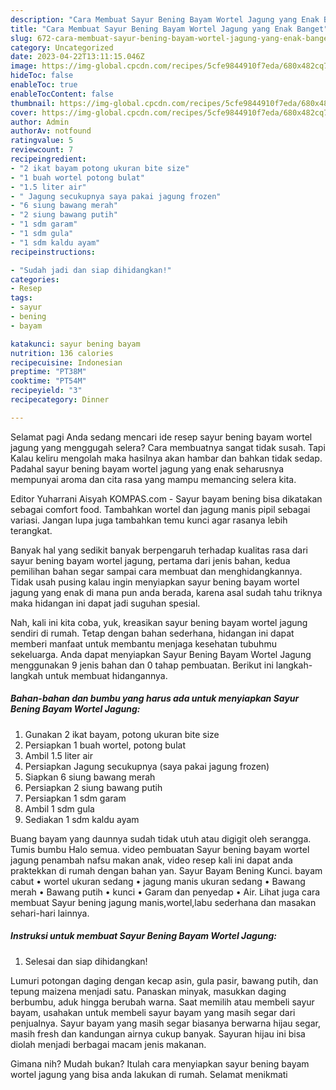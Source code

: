 ```yaml
---
description: "Cara Membuat Sayur Bening Bayam Wortel Jagung yang Enak Banget"
title: "Cara Membuat Sayur Bening Bayam Wortel Jagung yang Enak Banget"
slug: 672-cara-membuat-sayur-bening-bayam-wortel-jagung-yang-enak-banget
category: Uncategorized
date: 2023-04-22T13:11:15.046Z
image: https://img-global.cpcdn.com/recipes/5cfe9844910f7eda/680x482cq70/sayur-bening-bayam-wortel-jagung-foto-resep-utama.jpg
hideToc: false
enableToc: true
enableTocContent: false
thumbnail: https://img-global.cpcdn.com/recipes/5cfe9844910f7eda/680x482cq70/sayur-bening-bayam-wortel-jagung-foto-resep-utama.jpg
cover: https://img-global.cpcdn.com/recipes/5cfe9844910f7eda/680x482cq70/sayur-bening-bayam-wortel-jagung-foto-resep-utama.jpg
author: Admin
authorAv: notfound
ratingvalue: 5
reviewcount: 7
recipeingredient:
- "2 ikat bayam potong ukuran bite size"
- "1 buah wortel potong bulat"
- "1.5 liter air"
- " Jagung secukupnya saya pakai jagung frozen"
- "6 siung bawang merah"
- "2 siung bawang putih"
- "1 sdm garam"
- "1 sdm gula"
- "1 sdm kaldu ayam"
recipeinstructions:

- "Sudah jadi dan siap dihidangkan!"
categories:
- Resep
tags:
- sayur
- bening
- bayam

katakunci: sayur bening bayam 
nutrition: 136 calories
recipecuisine: Indonesian
preptime: "PT38M"
cooktime: "PT54M"
recipeyield: "3"
recipecategory: Dinner

---
```



Selamat pagi Anda sedang mencari ide resep sayur bening bayam wortel jagung yang menggugah selera? Cara membuatnya sangat tidak susah. Tapi Kalau keliru mengolah maka hasilnya akan hambar dan bahkan tidak sedap. Padahal sayur bening bayam wortel jagung yang enak seharusnya mempunyai aroma dan cita rasa yang mampu memancing selera kita.


Editor Yuharrani Aisyah KOMPAS.com - Sayur bayam bening bisa dikatakan sebagai comfort food. Tambahkan wortel dan jagung manis pipil sebagai variasi. Jangan lupa juga tambahkan temu kunci agar rasanya lebih terangkat.

Banyak hal yang sedikit banyak berpengaruh terhadap kualitas rasa dari sayur bening bayam wortel jagung, pertama dari jenis bahan, kedua pemilihan bahan segar sampai cara membuat dan menghidangkannya. Tidak usah pusing kalau ingin menyiapkan sayur bening bayam wortel jagung yang enak di mana pun anda berada, karena asal sudah tahu triknya maka hidangan ini dapat jadi suguhan spesial.


Nah, kali ini kita coba, yuk, kreasikan sayur bening bayam wortel jagung sendiri di rumah. Tetap dengan bahan sederhana, hidangan ini dapat memberi manfaat untuk membantu menjaga kesehatan tubuhmu sekeluarga. Anda dapat menyiapkan Sayur Bening Bayam Wortel Jagung menggunakan 9 jenis bahan dan 0 tahap pembuatan. Berikut ini langkah-langkah untuk membuat hidangannya.

<!--inarticleads1-->

##### Bahan-bahan dan bumbu yang harus ada untuk menyiapkan Sayur Bening Bayam Wortel Jagung:

1. Gunakan 2 ikat bayam, potong ukuran bite size
1. Persiapkan 1 buah wortel, potong bulat
1. Ambil 1.5 liter air
1. Persiapkan  Jagung secukupnya (saya pakai jagung frozen)
1. Siapkan 6 siung bawang merah
1. Persiapkan 2 siung bawang putih
1. Persiapkan 1 sdm garam
1. Ambil 1 sdm gula
1. Sediakan 1 sdm kaldu ayam


Buang bayam yang daunnya sudah tidak utuh atau digigit oleh serangga. Tumis bumbu Halo semua. video pembuatan Sayur bening bayam wortel jagung penambah nafsu makan anak, video resep kali ini dapat anda praktekkan di rumah dengan bahan yan. Sayur Bayam Bening Kunci. bayam cabut • wortel ukuran sedang • jagung manis ukuran sedang • Bawang merah • Bawang putih • kunci • Garam dan penyedap • Air. Lihat juga cara membuat Sayur bening jagung manis,wortel,labu sederhana dan masakan sehari-hari lainnya. 

<!--inarticleads2-->

##### Instruksi untuk membuat Sayur Bening Bayam Wortel Jagung:


1. Selesai dan siap dihidangkan!

Lumuri potongan daging dengan kecap asin, gula pasir, bawang putih, dan tepung maizena menjadi satu. Panaskan minyak, masukkan daging berbumbu, aduk hingga berubah warna. Saat memilih atau membeli sayur bayam, usahakan untuk membeli sayur bayam yang masih segar dari penjualnya. Sayur bayam yang masih segar biasanya berwarna hijau segar, masih fresh dan kandungan airnya cukup banyak. Sayuran hijau ini bisa diolah menjadi berbagai macam jenis makanan. 

Gimana nih? Mudah bukan? Itulah cara menyiapkan sayur bening bayam wortel jagung yang bisa anda lakukan di rumah. Selamat menikmati
